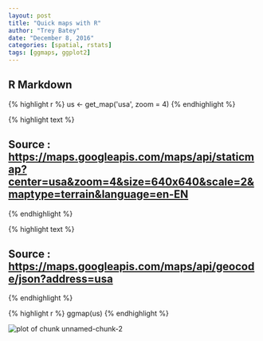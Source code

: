 ```yaml
---
layout: post
title: "Quick maps with R"
author: "Trey Batey"
date: "December 8, 2016"
categories: [spatial, rstats]
tags: [ggmaps, ggplot2]
---
```




## R Markdown




{% highlight r %}
us <- get_map('usa', zoom = 4)
{% endhighlight %}



{% highlight text %}
## Source : https://maps.googleapis.com/maps/api/staticmap?center=usa&zoom=4&size=640x640&scale=2&maptype=terrain&language=en-EN
{% endhighlight %}



{% highlight text %}
## Source : https://maps.googleapis.com/maps/api/geocode/json?address=usa
{% endhighlight %}



{% highlight r %}
ggmap(us)
{% endhighlight %}

![plot of chunk unnamed-chunk-2](/socscistats/figure/source/2016-12-08-quick-maps-r/unnamed-chunk-2-1.png)
